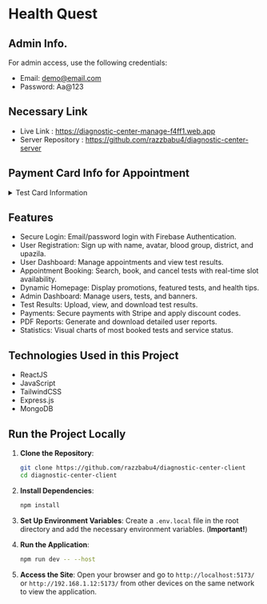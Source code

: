 # Health Quest

## Admin Info.
For admin access, use the following credentials:
- Email: demo@email.com
- Password: Aa@123

## Necessary Link
- Live Link : https://diagnostic-center-manage-f4ff1.web.app
- Server Repository : https://github.com/razzbabu4/diagnostic-center-server

## Payment Card Info for Appointment
<!-- markdownlint-disable MD033 -->
<details>
<summary>Test Card Information</summary>

| Card Type                   | Card Number          | CVC          | Expiration Date  | ZIP Code      |
|-----------------------------|----------------------|--------------|------------------|---------------|
| Visa                        | 4242424242424242     | Any 3 digits | Any future date  | Any 5 digits  |
| Visa (debit)                | 4000056655665556     | Any 3 digits | Any future date  | Any 5 digits  |
| Mastercard                  | 5555555555554444     | Any 3 digits | Any future date  | Any 5 digits  |
| Mastercard (2-series)       | 2223003122003222     | Any 3 digits | Any future date  | Any 5 digits  |
| Mastercard (debit)          | 5200828282828210     | Any 3 digits | Any future date  | Any 5 digits  |
| Mastercard (prepaid)        | 5105105105105100     | Any 3 digits | Any future date  | Any 5 digits  |
| American Express            | 378282246310005      | Any 4 digits | Any future date  | Any 5 digits  |
| American Express            | 371449635398431      | Any 4 digits | Any future date  | Any 5 digits  |
| Discover                    | 6011111111111117     | Any 3 digits | Any future date  | Any 5 digits  |
| Discover                    | 6011000990139424     | Any 3 digits | Any future date  | Any 5 digits  |
| Discover (debit)            | 6011981111111113     | Any 3 digits | Any future date  | Any 5 digits  |
| Diners Club                 | 3056930009020004     | Any 3 digits | Any future date  | Any 5 digits  |
| Diners Club (14-digit card) | 36227206271667       | Any 3 digits | Any future date  | Any 5 digits  |
| BCcard and DinaCard         | 6555900000604105     | Any 3 digits | Any future date  | Any 5 digits  |
| JCB                         | 3566002020360505     | Any 3 digits | Any future date  | Any 5 digits  |
| UnionPay                    | 6200000000000005     | Any 3 digits | Any future date  | Any 5 digits  |
| UnionPay (debit)            | 6200000000000047     | Any 3 digits | Any future date  | Any 5 digits  |
| UnionPay (19-digit card)    | 6205500000000000004  | Any 3 digits | Any future date  | Any 5 digits  |

</details>
<!-- markdownlint-enable MD033 -->

## Features
- Secure Login: Email/password login with Firebase Authentication.
- User Registration: Sign up with name, avatar, blood group, district, and upazila.
- User Dashboard: Manage appointments and view test results.
- Appointment Booking: Search, book, and cancel tests with real-time slot availability.
- Dynamic Homepage: Display promotions, featured tests, and health tips.
- Admin Dashboard: Manage users, tests, and banners.
- Test Results: Upload, view, and download test results.
- Payments: Secure payments with Stripe and apply discount codes.
- PDF Reports: Generate and download detailed user reports.
- Statistics: Visual charts of most booked tests and service status.

## Technologies Used in this Project
- ReactJS
- JavaScript
- TailwindCSS
- Express.js
- MongoDB

## Run the Project Locally
1. **Clone the Repository**:

    ```sh
    git clone https://github.com/razzbabu4/diagnostic-center-client
    cd diagnostic-center-client
    ```

2. **Install Dependencies**:

    ```sh
    npm install
    ```

3. **Set Up Environment Variables**: Create a `.env.local` file in the root directory and add the necessary environment variables. (**Important!**)

4. **Run the Application**:

    ```sh
    npm run dev -- --host
    ```

5. **Access the Site**: Open your browser and go to `http://localhost:5173/` or `http://192.168.1.12:5173/` from other devices on the same network to view the application.
